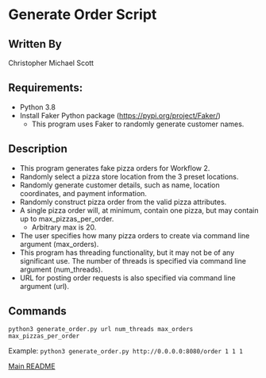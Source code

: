 # Generate Order Script

## Written By
Christopher Michael Scott

## Requirements:
  * Python 3.8
  * Install Faker Python package (https://pypi.org/project/Faker/)
    * This program uses Faker to randomly generate customer names.

## Description
  * This program generates fake pizza orders for Workflow 2.
  * Randomly select a pizza store location from the 3 preset locations.
  * Randomly generate customer details, such as name, location coordinates, and payment information.
  * Randomly construct pizza order from the valid pizza attributes.
  * A single pizza order will, at minimum, contain one pizza, but may contain up to max_pizzas_per_order.
    * Arbitrary max is 20. 
  * The user specifies how many pizza orders to create via command line argument (max_orders).
  * This program has threading functionality, but it may not be of any significant use. The number of threads is specified via command line argument (num_threads).
  * URL for posting order requests is also specified via command line argument (url).

## Commands
  `python3 generate_order.py url num_threads max_orders max_pizzas_per_order`
  
  Example:
  `python3 generate_order.py http://0.0.0.0:8080/order 1 1 1`

[Main README](https://github.com/CPVazquez/CS6343)